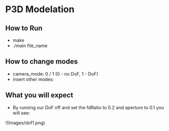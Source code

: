# P3D Modelation

## How to Run

 - make
 - ./main file_name
 
 ## How to change modes

 - camera_mode: 0 / 1 (0 - no DoF, 1 - DoF)
 - insert other modes:

## What you will expect

* By running our DoF nff and set the fdRatio to 0.2 and aperture to 0.1 you will see:

!(Images/dof1.png)
